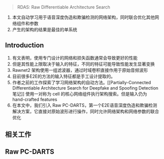> RDAS: Raw Differentiable Architecture Search

1. 本文自动学习用于语音深度伪造和欺骗检测的网络架构，同时联合优化其他网络组件和参数
2. 产生的架构的结果是最佳的单系统

## Introduction

1. 有文表明，使用专门设计的网络和损失函数通常会导致更好的性能
2. 但是其性能上限取决于输入的特征，不同的特征可能导致性能发生显著变换
3. Rawnet2 架构使用一组滤波器，通过时域卷积直接作用于原始音频波形
4. 目前很多E2E的方法的输入特征都是手工设计提取的。
5. 作者之前的工作探索了学习网络架构的自动方法。[[Partially-Connected Differentiable Architecture Search for Deepfake and Spoofing Detection 笔记]] 使用一对称为 cell 的核心网络组件执行架构搜索。但是输入仍为 hand-crafted features
6. 在本文中，我们引入 Raw PC-DARTS，第一个E2E语音深度伪造和欺骗检测解决方案，它直接对原始波形进行操作，同时允许网络架构和网络参数的联合优化

## 相关工作

## Raw PC-DARTS

